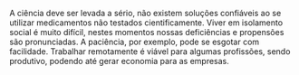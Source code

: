 A ciência deve ser levada a sério, não existem soluções confiáveis ao se utilizar medicamentos não testados cientificamente.
Viver em isolamento social é muito difícil, nestes momentos nossas deficiências e propensões são pronunciadas. A paciência, por exemplo, pode se esgotar com facilidade.
Trabalhar remotamente é viável para algumas profissões, sendo produtivo, podendo até gerar economia para as empresas.


